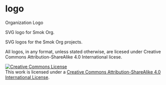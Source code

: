 logo
====

Organization Logo

SVG logo for Smok Org.

SVG logos for the Smok Org projects.

All logos, in any format, unless stated otherwise, are licesed under Creative Commons 
Attribution-ShareAlike 4.0 International licese.

<a rel="license" href="http://creativecommons.org/licenses/by-sa/4.0/"><img alt="Creative Commons License" style="border-width:0" src="https://i.creativecommons.org/l/by-sa/4.0/80x15.png" /></a><br />This work is licensed under a <a rel="license" href="http://creativecommons.org/licenses/by-sa/4.0/">Creative Commons Attribution-ShareAlike 4.0 International License</a>.
